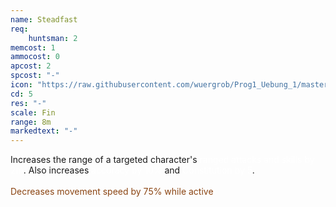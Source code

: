 ```yaml
---
name: Steadfast
req: 
    huntsman: 2
memcost: 1
ammocost: 0
apcost: 2
spcost: "-"
icon: "https://raw.githubusercontent.com/wuergrob/Prog1_Uebung_1/master/media/skills/Steadfast.png"
cd: 5
res: "-"
scale: Fin
range: 8m
markedtext: "-"
---
```

Increases the range of a targeted character's <font color='#FFFFFF'>ranged attacks and skills by 2m</font>. Also increases <font color='#FFFFFF'>accuracy by 10%</font> and <font color='#FFFFFF'>Constitution by 5</font>. <br><br>
            <font color='#8b4513'>Decreases movement speed by 75% while active</font>